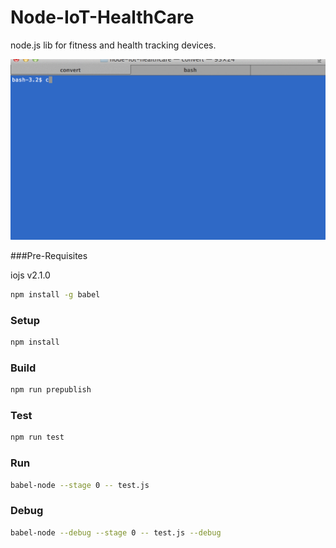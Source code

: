 Node-IoT-HealthCare
===================

node.js lib for fitness and health tracking devices.

![Demo](./demo.gif)

###Pre-Requisites

iojs v2.1.0

```sh
npm install -g babel
```
### Setup
```sh
npm install 
```

### Build
```sh
npm run prepublish
```

### Test
```sh
npm run test
```

### Run
```sh
babel-node --stage 0 -- test.js
```

### Debug
```sh
babel-node --debug --stage 0 -- test.js --debug
```
